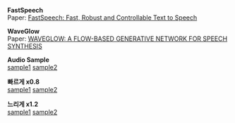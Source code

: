 **FastSpeech**  
Paper:   [FastSpeech: Fast, Robust and Controllable Text to Speech](https://arxiv.org/pdf/1905.09263.pdf)  

**WaveGlow**  
Paper:   [WAVEGLOW: A FLOW-BASED GENERATIVE NETWORK FOR SPEECH SYNTHESIS](https://arxiv.org/pdf/1811.00002.pdf)   

**Audio Sample**  
[sample1](https://chkwon19.github.io/FastSpeech_WaveGlow/4_waveglow.wav)	[sample2](https://chkwon19.github.io/FastSpeech_WaveGlow/2_waveglow.wav)   

**빠르게 x0.8**  
[sample1](https://chkwon19.github.io/FastSpeech_WaveGlow/4_0_8_waveglow.wav)	[sample2](https://chkwon19.github.io/FastSpeech_WaveGlow/2_0_8_waveglow.wav) 

**느리게 x1.2**  
[sample1](https://chkwon19.github.io/FastSpeech_WaveGlow/4_1_2_waveglow.wav)	[sample2](https://chkwon19.github.io/FastSpeech_WaveGlow/2_1_2_waveglow.wav) 


